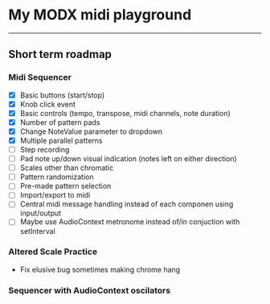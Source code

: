# My MODX midi playground

---

## Short term roadmap

### Midi Sequencer

- [x] Basic buttons (start/stop)
- [x] Knob click event
- [x] Basic controls (tempo, transpose, midi channels, note duration)
- [x] Number of pattern pads
- [x] Change NoteValue parameter to dropdown
- [x] Multiple parallel patterns
- [ ] Step recording
- [ ] Pad note up/down visual indication (notes left on either direction)
- [ ] Scales other than chromatic
- [ ] Pattern randomization
- [ ] Pre-made pattern selection
- [ ] Import/export to midi
- [ ] Central midi message handling instead of each componen using input/output
- [ ] Maybe use AudioContext metronome instead of/in conjuction with setInterval

### Altered Scale Practice

- Fix elusive bug sometimes making chrome hang

### Sequencer with AudioContext oscilators
